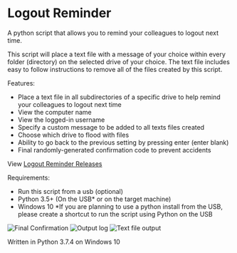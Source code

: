 # Logout Reminder
A python script that allows you to remind your colleagues to logout next time.

This script will place a text file with a message of your choice within every folder (directory) on the selected drive of your choice.
The text file includes easy to follow instructions to remove all of the files created by this script.

Features:
- Place a text file in all subdirectories of a specific drive to help remind your colleagues to logout next time
- View the computer name
- View the logged-in username
- Specify a custom message to be added to all texts files created
- Choose which drive to flood with files
- Ability to go back to the previous setting by pressing enter (enter blank)
- Final randomly-generated confirmation code to prevent accidents

View [Logout Reminder Releases](https://github.com/smcclennon/Logout-Reminder/releases)

Requirements:
- Run this script from a usb (optional)
- Python 3.5+ (On the USB* or on the target machine)
- Windows 10
*If you are planning to use a python install from the USB, please create a shortcut to run the script using Python on the USB

![Final Confirmation](https://imgur.com/PPMd3Mv.png)
![Output log](https://imgur.com/DpM2PDe.png)
![Text file output](https://imgur.com/Sfxc1cY.png)


Written in Python 3.7.4 on Windows 10
